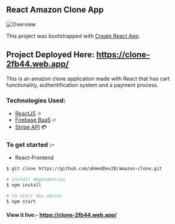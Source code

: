 ## React Amazon Clone App

![Overview](https://i.ibb.co/6ZmBcss/amazon-clone.png)

This project was bootstrapped with [Create React App](https://github.com/facebook/create-react-app).

## Project Deployed Here: https://clone-2fb44.web.app/

This is an amazon clone application made with React that has cart functionality, authentification system and a payment process.

### Technologies Used:

- <a href="https://reactjs.org/">ReactJS</a> ⚛
- <a href="https://firebase.google.com/docs/">Firebase BaaS</a> 🔥
- <a href="https://stripe.com/docs">Stripe API</a> 💳

### To get started :-

- React-Frontend

```sh
$ git clone https://github.com/ahmedDev20/amazon-clone.git

# install dependencies
$ npm install

# to start dev-server
$ npm start
```

#### View it live:- https://clone-2fb44.web.app/
